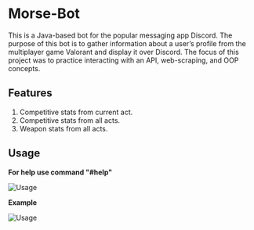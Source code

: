# Morse-Bot
This is a Java-based bot for the popular messaging app Discord. The purpose of this bot is to gather information about a user’s profile from the multiplayer game Valorant and display it over Discord. The focus of this project was to practice interacting with an API, web-scraping, and OOP concepts. 

## Features
1. Competitive stats from current act.
2. Competitive stats from all acts.
3. Weapon stats from all acts.

## Usage
**For help use command "#help"**

![Usage](https://i.gyazo.com/b6bf7eae0ab102a779a0c12eaf3ec4ee.png)


**Example**

![Usage](https://i.gyazo.com/5953d83d29974f73b47e67f5dcf558dc.gif)
